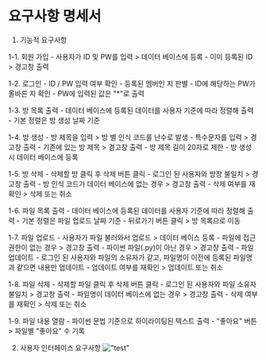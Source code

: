# 요구사항 명세서
1. 기능적 요구사항

  1-1. 회원 가입
    - 사용자가 ID 및 PW를 입력 > 데이터 베이스에 등록
    - 이미 등록된 ID > 경고창 출력

  1-2. 로그인
    - ID / PW 입력 여부 확인
    - 등록된 멤버인 지 판별
    - ID에 해당하는 PW가 올바른 지 확인
    - PW에 입력된 값은 "\*"로 출력

  1-3. 방 목록 출력
    - 데이터 베이스에 등록된 데이터를 사용자 기준에 따라 정렬해 출력
    - 기본 정렬은 방 생성 날짜 기준

  1-4. 방 생성
    - 방 제목을 입력 > 방 별 인식 코드를 난수로 발생
    - 특수문자를 입력 > 경고창 출력
    - 기존에 있는 방 제목 > 경고창 출력
    - 방 제목 길이 20자로 제한
    - 방 생성 시 데이터 베이스에 등록

  1-5. 방 삭제
    - 삭제할 방 클릭 후 삭제 버튼 클릭
    - 로그인 된 사용자와 방장 불일치 > 경고창 출력
    - 방 인식 코드가 데이터 베이스에 없는 경우 > 경고창 출력
    - 삭제 여부를 재확인 > 삭제 또는 취소

  1-6. 파일 목록 출력
    - 데이터 베이스에 등록된 데이터를 사용자 기준에 따라 정렬해 출력
    - 기본 정렬은 파일 업로드 날짜 기준
    - 뒤로가기 버튼 클릭 > 방 목록으로 이동

  1-7. 파일 업로드
    - 사용자가 파일 불러와서 업로드 > 데이터 베이스 등록
    - 파일에 접근 권한이 없는 경우 > 경고창 출력
    - 파이썬 파일(.py)이 아닌 경우 > 경고창 출력
    - 파일 업데이트
      - 로그인 된 사용자와 파일의 소유자가 같고, 파일명이 이전에 등록된 파일명과 같으면 내용만 업데이트
      - 업데이트 여부를 재확인 > 업데이트 또는 취소

  1-8. 파일 삭제
    - 삭제할 파일 클릭 후 삭제 버튼 클릭
    - 로그인 된 사용자와 파일 소유자 불일치 > 경고창 출력
    - 파일명이 데이터 베이스에 없는 경우 > 경고창 출력
    - 삭제 여부를 재확인 > 삭제 또는 취소

  1-9. 파일 내용 열람
    - 파이썬 문법 기준으로 하이라이팅된 텍스트 출력
    - "좋아요" 버튼 > 파일별 "좋아요" 수 기록


2. 사용자 인터페이스 요구사항
!["test"](C:\Users\licoc\Downloads\testpic.png)
